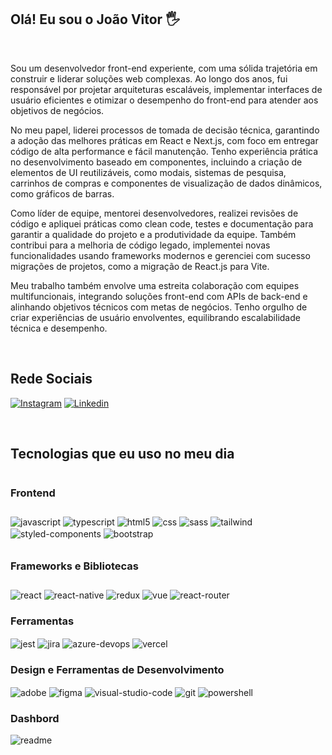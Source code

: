 ## Olá! Eu sou o João Vitor 🖐️

<br />

Sou um desenvolvedor front-end experiente, com uma sólida trajetória em construir e liderar soluções web complexas. Ao longo dos anos, fui responsável por projetar arquiteturas escaláveis, implementar interfaces de usuário eficientes e otimizar o desempenho do front-end para atender aos objetivos de negócios.

No meu papel, liderei processos de tomada de decisão técnica, garantindo a adoção das melhores práticas em React e Next.js, com foco em entregar código de alta performance e fácil manutenção. Tenho experiência prática no desenvolvimento baseado em componentes, incluindo a criação de elementos de UI reutilizáveis, como modais, sistemas de pesquisa, carrinhos de compras e componentes de visualização de dados dinâmicos, como gráficos de barras.

Como líder de equipe, mentorei desenvolvedores, realizei revisões de código e apliquei práticas como clean code, testes e documentação para garantir a qualidade do projeto e a produtividade da equipe. Também contribui para a melhoria de código legado, implementei novas funcionalidades usando frameworks modernos e gerenciei com sucesso migrações de projetos, como a migração de React.js para Vite.

Meu trabalho também envolve uma estreita colaboração com equipes multifuncionais, integrando soluções front-end com APIs de back-end e alinhando objetivos técnicos com metas de negócios. Tenho orgulho de criar experiências de usuário envolventes, equilibrando escalabilidade técnica e desempenho.

<br />

## Rede Sociais

[![Instagram](https://img.shields.io/badge/Instagram-E4405F?style=for-the-badge&logo=instagram&logoColor=white)](https://www.instagram.com/joao.v.fs/)
[![Linkedin](https://img.shields.io/badge/LinkedIn-0077B5?style=for-the-badge&logo=linkedin&logoColor=white)](https://www.linkedin.com/in/jo%C3%A3o-vitor-fernandes-841380197/)

<br />

## Tecnologias que eu uso no meu dia

<div style="display: flex; flex-wrap: wrap; gap: 10px;">

  ### Frontend
  <div>
  <img align="center" alt="javascript" src="https://img.shields.io/badge/JavaScript-F7DF1E?style=for-the-badge&logo=javascript&logoColor=black" />
  <img align="center" alt="typescript" src="https://img.shields.io/badge/TypeScript-007ACC?style=for-the-badge&logo=typescript&logoColor=white" />
  <img align="center" alt="html5" src="https://img.shields.io/badge/HTML5-E34F26?style=for-the-badge&logo=html5&logoColor=white" />
  <img align="center" alt="css" src="https://img.shields.io/badge/CSS3-1572B6?style=for-the-badge&logo=css3&logoColor=white" />
  <img align="center" alt="sass" src="https://img.shields.io/badge/Sass-CC6699?style=for-the-badge&logo=sass&logoColor=white" />
  <img align="center" alt="tailwind" src="https://img.shields.io/badge/Tailwind_CSS-38B2AC?style=for-the-badge&logo=tailwind-css&logoColor=white" />
  <img align="center" alt="styled-components" src="https://img.shields.io/badge/styled--components-DB7093?style=for-the-badge&logo=styled-components&logoColor=white" />
  <img align="center" alt="bootstrap" src="https://img.shields.io/badge/Bootstrap-563D7C?style=for-the-badge&logo=bootstrap&logoColor=white" />
  </div>

  ### Frameworks e Bibliotecas
 <div>
  <img align="center" alt="react" src="https://img.shields.io/badge/React-20232A?style=for-the-badge&logo=react&logoColor=61DAFB" />
  <img align="center" alt="react-native" src="https://img.shields.io/badge/React_Native-20232A?style=for-the-badge&logo=react&logoColor=61DAFB" />
  <img align="center" alt="redux" src="https://img.shields.io/badge/Redux-593D88?style=for-the-badge&logo=redux&logoColor=white" />
  <img align="center" alt="vue" src="https://img.shields.io/badge/Vue.js-35495E?style=for-the-badge&logo=vue.js&logoColor=4FC08D" />
  <img align="center" alt="react-router" src="https://img.shields.io/badge/React_Router-CA4245?style=for-the-badge&logo=react-router&logoColor=white" /> 
  <div>

  ### Ferramentas

  <div>
  <img align="center" alt="jest" src="https://img.shields.io/badge/Jest-323330?style=for-the-badge&logo=Jest&logoColor=white" />
  <img align="center" alt="jira" src="https://img.shields.io/badge/Jira-0052CC?style=for-the-badge&logo=Jira&logoColor=white" />
  <img align="center" alt="azure-devops" src="https://img.shields.io/badge/Azure_DevOps-0078D7?style=for-the-badge&logo=azure-devops&logoColor=white" />
  <img align="center" alt="vercel" src="https://img.shields.io/badge/Vercel-000000?style=for-the-badge&logo=vercel&logoColor=white" />
  <div>

  ### Design e Ferramentas de Desenvolvimento
  <div>
  <img align="center" alt="adobe" src="https://img.shields.io/badge/Adobe%20XD-470137?style=for-the-badge&logo=Adobe%20XD&logoColor=#FF61F6" />
  <img align="center" alt="figma" src="https://img.shields.io/badge/Figma-F24E1E?style=for-the-badge&logo=figma&logoColor=white" />
  <img align="center" alt="visual-studio-code" src="https://img.shields.io/badge/Visual_Studio_Code-0078D4?style=for-the-badge&logo=visual%20studio%20code&logoColor=white" />
  <img align="center" alt="git" src="https://img.shields.io/badge/GIT-E44C30?style=for-the-badge&logo=git&logoColor=white" />
  <img align="center" alt="powershell" src="https://img.shields.io/badge/powershell-5391FE?style=for-the-badge&logo=powershell&logoColor=white" />
  <div>

</div>


### Dashbord
  <img align="center" alt="readme" src="https://github-readme-stats.vercel.app/api/top-langs/?username=Joao-vfs&theme=blue-green" />
